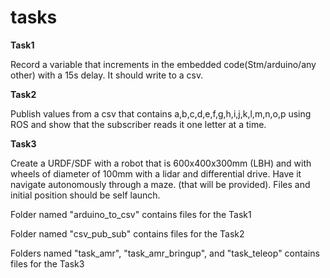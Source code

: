 # tasks


**Task1**

Record a variable that increments in the embedded code(Stm/arduino/any other) with a 15s delay. It should write to a csv.

**Task2**

Publish values from a csv that contains a,b,c,d,e,f,g,h,i,j,k,l,m,n,o,p using ROS and show that the subscriber reads it one letter at a time.

**Task3**

Create a URDF/SDF with a robot that is 600x400x300mm (LBH) and with wheels of diameter of 100mm with a lidar and differential drive. Have it navigate autonomously through a maze. (that will be provided). Files and initial position should be self launch.



Folder named "arduino_to_csv" contains files for the Task1

Folder named "csv_pub_sub" contains files for the Task2

Folders named "task_amr", "task_amr_bringup", and "task_teleop" contains files for the Task3
